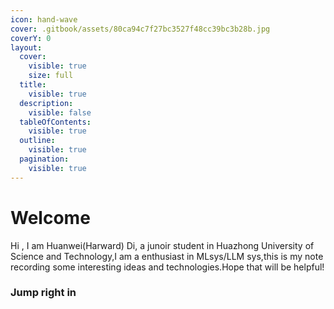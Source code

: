 ```yaml
---
icon: hand-wave
cover: .gitbook/assets/80ca94c7f27bc3527f48cc39bc3b28b.jpg
coverY: 0
layout:
  cover:
    visible: true
    size: full
  title:
    visible: true
  description:
    visible: false
  tableOfContents:
    visible: true
  outline:
    visible: true
  pagination:
    visible: true
---
```


# Welcome

Hi , I am Huanwei(Harward)  Di, a junoir student in Huazhong University of Science and Technology,I am a enthusiast in MLsys/LLM sys,this is my note recording some interesting ideas and technologies.Hope that will be helpful!

### Jump right in
